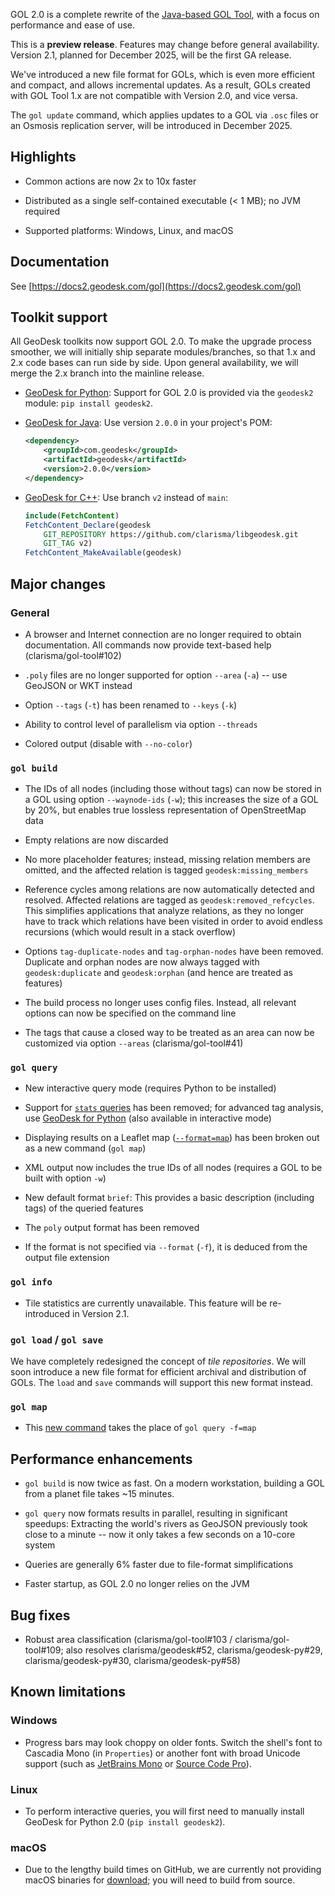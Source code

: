 GOL 2.0 is a complete rewrite of the [Java-based GOL Tool](https://github.com/clarisma/gol-tool), with a focus on performance and ease of use.

This is a **preview release**. Features may change before general availability. Version 2.1, planned for December 2025, will be the first GA release. 

We've introduced a new file format for GOLs, which is even more efficient and compact, and allows incremental updates. As a result, GOLs created with GOL Tool 1.x are not compatible with Version 2.0, and vice versa.

The `gol update` command, which applies updates to a GOL via `.osc` files or an Osmosis replication server, will be introduced in December 2025.

## Highlights

- Common actions are now 2x to 10x faster

- Distributed as a single self-contained executable (< 1 MB); no JVM required

- Supported platforms: Windows, Linux, and macOS

## Documentation

See [https://docs2.geodesk.com/gol](https://docs2.geodesk.com/gol)

## Toolkit support

All GeoDesk toolkits now support GOL 2.0. To make the upgrade process smoother, we will initially ship separate modules/branches, so that 1.x and 2.x code bases can run side by side. Upon general availability, we will merge the 2.x branch into the mainline release. 

- [GeoDesk for Python](https://docs2.geodesk.com/python): Support for GOL 2.0  is provided via the `geodesk2` module: `pip install geodesk2`.  

- [GeoDesk for Java](https://docs2.geodesk.com/java): Use version `2.0.0` in your project's POM:

    ```xml    
    <dependency>
        <groupId>com.geodesk</groupId>
        <artifactId>geodesk</artifactId>
        <version>2.0.0</version>
    </dependency>
    ```

- [GeoDesk for C++](https://docs2.geodesk.com/cpp): Use branch `v2` instead of `main`:

    ```cmake
    include(FetchContent)
    FetchContent_Declare(geodesk 
        GIT_REPOSITORY https://github.com/clarisma/libgeodesk.git
        GIT_TAG v2)
    FetchContent_MakeAvailable(geodesk)
    ```

## Major changes

### General

- A browser and Internet connection are no longer required to obtain documentation. All commands now provide text-based help (clarisma/gol-tool#102)

- `.poly` files are no longer supported for option `--area` (`-a`) -- use GeoJSON or WKT instead 
 
- Option `--tags` (`-t`) has been renamed to `--keys` (`-k`)

- Ability to control level of parallelism via option `--threads`

- Colored output (disable with `--no-color`)

### `gol build`

- The IDs of all nodes (including those without tags) can now be stored in a GOL using option `--waynode-ids` (`-w`); this increases the size of a GOL by 20%, but enables true lossless representation of OpenStreetMap data  
  
- Empty relations are now discarded

- No more placeholder features; instead, missing relation members are omitted, and the affected relation is tagged `geodesk:missing_members`

- Reference cycles among relations are now automatically detected and resolved. Affected relations are tagged as `geodesk:removed_refcycles`. This simplifies applications that analyze relations, as they no longer have to track which relations have been visited in order to avoid endless recursions (which would result in a stack overflow)

- Options `tag-duplicate-nodes` and `tag-orphan-nodes` have been removed. Duplicate and orphan nodes are now always tagged with `geodesk:duplicate` and `geodesk:orphan` (and hence are treated as features)

- The build process no longer uses config files. Instead, all relevant options can now be specified on the command line  

- The tags that cause a closed way to be treated as an area can now be customized via option `--areas` (clarisma/gol-tool#41)

### `gol query`

- New interactive query mode (requires Python to be installed)

- Support for [`stats` queries](https://docs.geodesk.com/gol/query/stats) has been removed; for advanced tag analysis, use [GeoDesk for Python](https://docs.geodesk.com/python) (also available in interactive mode)

- Displaying results on a Leaflet map ([`--format=map`](https://docs.geodesk.com/gol/query/map)) has been broken out as a new command (`gol map`)

- XML output now includes the true IDs of all nodes (requires a GOL to be built with option `-w`)

- New default format `brief`: This provides a basic description (including tags) of the queried features  

- The `poly` output format has been removed

- If the format is not specified via `--format` (`-f`), it is deduced from the output file extension 

### `gol info`

- Tile statistics are currently unavailable. This feature will be re-introduced in Version 2.1. 

### `gol load` / `gol save`

We have completely redesigned the concept of *tile repositories*. We will soon introduce a new file format for efficient archival and distribution of GOLs. The `load` and `save` commands will support this new format instead. 

### `gol map`

- This [new command](https://docs2.geodesk.com/gol/map) takes the place of `gol query -f=map`

## Performance enhancements

- `gol build` is now twice as fast. On a modern workstation, building a GOL from a planet file takes ~15 minutes.

- `gol query` now formats results in parallel, resulting in significant speedups: Extracting the world's rivers as GeoJSON previously took close to a minute -- now it only takes a few seconds on a 10-core system

- Queries are generally 6% faster due to file-format simplifications 
 
- Faster startup, as GOL 2.0 no longer relies on the JVM

## Bug fixes

- Robust area classification (clarisma/gol-tool#103 / clarisma/gol-tool#109; also resolves clarisma/geodesk#52, clarisma/geodesk-py#29, clarisma/geodesk-py#30, clarisma/geodesk-py#58)

## Known limitations

### Windows

- Progress bars may look choppy on older fonts. Switch the shell's font to Cascadia Mono (in `Properties`) or another font with broad Unicode support (such as [JetBrains Mono](https://fonts.google.com/specimen/JetBrains+Mono) or [Source Code Pro](https://fonts.google.com/specimen/Source+Code+Pro)).

### Linux

- To perform interactive queries, you will first need to manually install GeoDesk for Python 2.0 (`pip install geodesk2`).

### macOS

- Due to the lengthy build times on GitHub, we are currently not providing macOS binaries for [download](https://www.geodesk.com/download); you will need to build from source.
